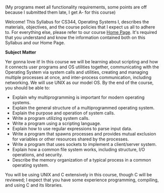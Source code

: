 (My programs meet all functionality requirements, some points are off because I submitted them late, I get A- for this course)

Welcome! This Syllabus for CS344, Operating Systems I, describes the materials, objectives, and the course policies that I expect us all to adhere to. For everything else, please refer to our course [Home Page](https://canvas.oregonstate.edu/courses/1738958/pages/home-page). It's required that you understand and know the information contained both on this Syllabus and our Home Page.

**Subject Matter**

Yer gonna love it! In this course we will be learning about scripting and how it connects user programs and OS utilities together, communicating with the Operating System via system calls and utilities, creating and managing multiple processes at once, and inter-process communication, including networking. We will use UNIX as our model OS. By the end of the course, you should be able to:

- Explain why multiprogramming is important for modern operating systems.
- Explain the general structure of a multiprogrammed operating system.
- Explain the purpose and operation of system calls.
- Write a program utilizing system calls.
- Write a program using a scripting language.
- Explain how to use regular expressions to parse input data.
- Write a program that spawns processes and provides mutual exclusion for variables or other resources shared by the processes.
- Write a program that uses sockets to implement a client/server system.
- Explain how a common file system works, including structure, I/O operations, and security.
- Describe the memory organization of a typical process in a common operating system.

You will be using UNIX and C extensively in this course, though C will be reviewed; I expect that you have some experience programming, compiling, and using C and its libraries.
